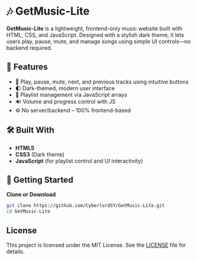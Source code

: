 # 🎶 GetMusic-Lite

**GetMusic-Lite** is a lightweight, frontend-only music website built with HTML, CSS, and JavaScript. Designed with a stylish dark theme, it lets users play, pause, mute, and manage songs using simple UI controls—no backend required.

## 🌟 Features

- 🎵 Play, pause, mute, next, and previous tracks using intuitive buttons
- 🌓 Dark-themed, modern user interface
- 🧠 Playlist management via JavaScript arrays
- 🔊 Volume and progress control with JS
- ⚙️ No server/backend – 100% frontend-based

## 🛠️ Built With

- **HTML5**
- **CSS3** (Dark theme)
- **JavaScript** (for playlist control and UI interactivity)

## 🚀 Getting Started

  **Clone or Download**  
   ```bash
   git clone https://github.com/CyberlordSY/GetMusic-Lite.git
   cd GetMusic-Lite
   ```



## License

This project is licensed under the MIT License. See the [LICENSE](LICENSE) file for details.